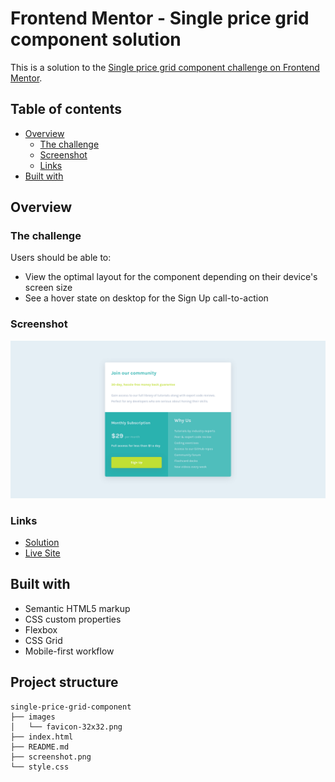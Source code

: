 # Frontend Mentor - Single price grid component solution

This is a solution to the [Single price grid component challenge on Frontend Mentor](https://www.frontendmentor.io/challenges/single-price-grid-component-5ce41129d0ff452fec5abbbc).

## Table of contents

- [Overview](#overview)
  - [The challenge](#the-challenge)
  - [Screenshot](#screenshot)
  - [Links](#links)
- [Built with](#built-with)

## Overview

### The challenge

Users should be able to:

- View the optimal layout for the component depending on their device's screen size
- See a hover state on desktop for the Sign Up call-to-action

### Screenshot

![](./screenshot.png)

### Links

- [Solution](https://github.com/nerdy-guy/single-price-grid-component)
- [Live Site](https://nerdy-guy.github.io/single-price-grid-component/)

## Built with

- Semantic HTML5 markup
- CSS custom properties
- Flexbox
- CSS Grid
- Mobile-first workflow

## Project structure

```
single-price-grid-component
├── images
│   └── favicon-32x32.png
├── index.html
├── README.md
├── screenshot.png
└── style.css
```
